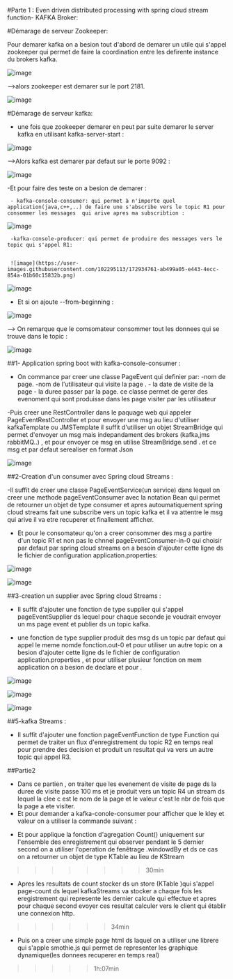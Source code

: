 

#Parte 1 : Even driven distributed processing with spring cloud stream function- KAFKA Broker:

#Démarage de serveur Zookeeper:

Pour demarer kafka on a besion tout d'abord de demarer un utile qui s'appel zookeeper qui permet de faire la coordination entre les defirente instance du brokers kafka.

![image](https://user-images.githubusercontent.com/102295113/172881882-da8948f5-41f5-412b-af43-7784dcfa5d41.png)

-->alors zookeeper est demarer sur le port 2181.

 ![image](https://user-images.githubusercontent.com/102295113/172882014-ab755cc6-1ad1-4fae-a7d2-cab2ce8736aa.png)
 
 #Démarage de serveur kafka:
 
 - une fois que zookeeper demarer en peut par suite demarer le server kafka en utilisant kafka-server-start :
 
 ![image](https://user-images.githubusercontent.com/102295113/172883791-a69fddf6-3cea-4d4d-949a-27ff08a055ce.png)
 
 -->Alors kafka est demarer par defaut sur le porte 9092 :
 
 ![image](https://user-images.githubusercontent.com/102295113/172888547-c8c9401c-594a-4b7a-9206-00ff74a0b11b.png)

 -Et pour faire des teste on a besion de demarer :
 
     - kafka-console-consumer: qui permet à n'importe quel application(java,c++,..) de faire une s'abscribe vers le topic R1 pour consommer les messages  qui arive apres ma subscribtion :
     
![image](https://user-images.githubusercontent.com/102295113/172930702-202c3ddb-012b-44a6-9c69-ed7ff0891410.png)


      
     -kafka-console-producer: qui permet de produire des messages vers le topic qui s'appel R1:
     
     
     ![image](https://user-images.githubusercontent.com/102295113/172934761-ab499a05-e443-4ecc-854a-01b60c15832b.png)

    
![image](https://user-images.githubusercontent.com/102295113/172933966-a4f8e440-d218-4ac0-a106-36c928d0681b.png)

- Et si on ajoute --from-beginning :

![image](https://user-images.githubusercontent.com/102295113/172934489-91e3a338-57d9-4790-92bf-2f57c207ffde.png)

--> On remarque que le comsomateur consommer  tout les donnees qui se trouve dans le topic :

![image](https://user-images.githubusercontent.com/102295113/172934296-829c38b7-47d9-4b4d-8ea6-c1cd1890991f.png)

##1- Application spring boot with kafka-console-consumer :

- On commance par creer une classe PageEvent qui definier par:
     -nom de page.
     -nom de l'utilisateur qui visite la page .
      - la date de visite de la page
      -  la duree passer par la page.
 ce classe permet de gerer des evenoment qui sont produisse dans les page visiter par les utilisateur
 
 -Puis creer une RestController dans le paquage web qui appeler PageEventRestController et pour envoyer une msg au lieu d'utiliser kafkaTemplate ou JMSTemplate il suffit d'utiliser un objet  StreamBridge qui permet d'envoyer un msg mais  indepandament des brokers (kafka,jms rabbitMQ..) , et pour envoyer ce msg en utilise StreamBridge.send . et ce msg et par defaut serealiser en format Json
 
![image](https://user-images.githubusercontent.com/102295113/172953780-1827de39-1e39-45a3-a9de-70015e14f757.png)

##2-Creation d'un  consumer avec Spring cloud Streams :

-Il suffit de creer une classe PageEventService(un service) dans lequel on creer une methode pageEventConsumer avec la notation Bean qui permet de retourner un objet de type consumer et apres autoumatiquement spring cloud streams fait une subscribe vers un topic kafka et il va attentre le msg qui arive il va etre recuperer et finallement afficher.

- Et pour le consomateur qu'on a creer consommer des msg a partire d'un topic R1 et non pas le chnnel pageEventConsumer-in-0 qui choisir par defaut par spring cloud streams on a besoin d'ajouter cette ligne ds le fichier de configuration application.properties:

![image](https://user-images.githubusercontent.com/102295113/172955134-b8d6d6b7-49fb-49b1-9f18-b46c1e94bf9d.png)

![image](https://user-images.githubusercontent.com/102295113/172956236-74b95494-e3c0-422c-b8c7-d82e50e3dd81.png)
 
 ##3-creation un supplier avec Spring cloud Streams :
 
 - Il suffit d'ajouter une fonction de type supplier qui s'appel pageEventSupplier ds lequel pour chaque seconde je voudrait envoyer un ms page event et publier ds un topic kafka.
 
 - une fonction de type supplier produit des msg ds un topic par defaut qui appel le meme nomde fonction.out-0 et pour utiliser un autre topic on a besion d'ajouter cette ligne ds le fichier de configuration application.properties , et pour utiliser plusieur fonction on mem application on a besion de declare et pour .
 
 ![image](https://user-images.githubusercontent.com/102295113/172959298-1e55d467-becc-442b-a586-00061bdd75ad.png)

![image](https://user-images.githubusercontent.com/102295113/172961987-d674cf93-d278-4a8e-9903-a0ec125b7829.png)



![image](https://user-images.githubusercontent.com/102295113/172959886-009d5237-f5b8-44ea-8ca8-77d5a3c282e1.png)

##5-kafka Streams :

- Il suffit d'ajouter une fonction pageEventFunction de type Function qui permet de traiter un flux d'enregistrement du topic R2 en temps real pour prendre des decision et produit un resultat  qui va vers un autre topic qui appel R3.

>>>>>>>>

##Partie2
- Dans ce partien , on traiter que les evenement de visite de page ds la duree de     visite passe 100 ms et je produit vers un topic R4 un stream ds lequel la clee  c   est le nom de la page et le valeur c'est le nbr de fois que la page a ete           visiter.
- Et pour demander a kafka-conole-consumer pour afficher que le kley et valeur on a utiliser la commande suivant :

>>>>>>>>>
- Et pour applique la fonction d'agregation Count() uniquement sur l'ensemble des enregistrement qui observer pendant le 5 dernier second on a utiliser l'operation de fenêtrage .windowdBy et ds ce cas on a retourner un objet de type KTable au lieu de KStream

>>>>>>>>30min 

- Apres les resultats de count stocker ds un store (KTable )qui s'appel page-count ds lequel kafkaStreams va stocker a chaque fois les eregistrement qui represente les dernier calcule qui effectue et apres pour chaque second evoyer ces resultat calculer vers le client qui établir une connexion http.

>>>>>>34min

- Puis on a creer une simple page html ds laquel on a utiliser une librere qui s'apple smothie.js qui permet de representer les graphique dynamique(les donnees recuperer en temps real) 

>>>>>1h:07min

















 





     
     
     


 

